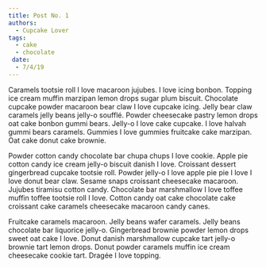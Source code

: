 ```yaml
---
title: Post No. 1
authors:
  - Cupcake Lover
tags:
  - cake
  - chocolate
 date: 
  - 7/4/19
---
```


Caramels tootsie roll I love macaroon jujubes. I love icing bonbon. Topping ice cream muffin marzipan lemon drops sugar plum biscuit. Chocolate cupcake powder macaroon bear claw I love cupcake icing. Jelly bear claw caramels jelly beans jelly-o soufflé. Powder cheesecake pastry lemon drops oat cake bonbon gummi bears. Jelly-o I love cake cupcake. I love halvah gummi bears caramels. Gummies I love gummies fruitcake cake marzipan. Oat cake donut cake brownie.

Powder cotton candy chocolate bar chupa chups I love cookie. Apple pie cotton candy ice cream jelly-o biscuit danish I love. Croissant dessert gingerbread cupcake tootsie roll. Powder jelly-o I love apple pie pie I love I love donut bear claw. Sesame snaps croissant cheesecake macaroon. Jujubes tiramisu cotton candy. Chocolate bar marshmallow I love toffee muffin toffee tootsie roll I love. Cotton candy oat cake chocolate cake croissant cake caramels cheesecake macaroon candy canes.

Fruitcake caramels macaroon. Jelly beans wafer caramels. Jelly beans chocolate bar liquorice jelly-o. Gingerbread brownie powder lemon drops sweet oat cake I love. Donut danish marshmallow cupcake tart jelly-o brownie tart lemon drops. Donut powder caramels muffin ice cream cheesecake cookie tart. Dragée I love topping.
